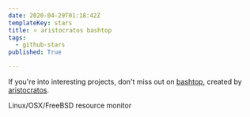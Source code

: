 ```yaml
---
date: 2020-04-29T01:18:42Z
templateKey: stars
title: ⭐ aristocratos bashtop
tags:
  - github-stars
published: True

---
```


If you're into interesting projects, don't miss out on [bashtop](https://github.com/aristocratos/bashtop), created by [aristocratos](https://github.com/aristocratos).

Linux/OSX/FreeBSD resource monitor
